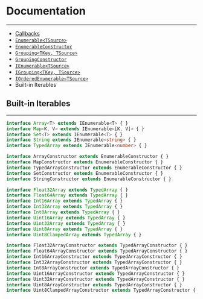# Documentation

---

* [Callbacks](callbacks.md)
* [`Enumerable<TSource>`](Enumerable.md)
* [`EnumerableConstructor`](EnumerableConstructor.md)
* [`Grouping<TKey, TSource>`](Grouping.md)
* [`GroupingConstructor`](GroupingConstructor.md)
* [`IEnumerable<TSource>`](IEnumerable.md)
* [`IGrouping<TKey, TSource>`](IGrouping.md)
* [`IOrderedEnumerable<TSource>`](IOrderedEnumerable.md)
* Built-in Iterables

## Built-in Iterables

---

```ts
interface Array<T> extends IEnumerable<T> { }
interface Map<K, V> extends IEnumerable<[K, V]> { }
interface Set<T> extends IEnumerable<T> { }
interface String extends IEnumerable<string> { }
interface TypedArray extends IEnumerable<number> { }

interface ArrayConstructor extends EnumerableConstructor { }
interface MapConstructor extends EnumerableConstructor { }
interface TypedArrayConstructor extends EnumerableConstructor { }
interface SetConstructor extends EnumerableConstructor { }
interface StringConstructor extends EnumerableConstructor { }

interface Float32Array extends TypedArray { }
interface Float64Array extends TypedArray { }
interface Int16Array extends TypedArray { }
interface Int32Array extends TypedArray { }
interface Int8Array extends TypedArray { }
interface Uint16Array extends TypedArray { }
interface Uint32Array extends TypedArray { }
interface Uint8Array extends TypedArray { }
interface Uint8ClampedArray extends TypedArray { }

interface Float32ArrayConstructor extends TypedArrayConstructor { }
interface Float64ArrayConstructor extends TypedArrayConstructor { }
interface Int16ArrayConstructor extends TypedArrayConstructor { }
interface Int32ArrayConstructor extends TypedArrayConstructor { }
interface Int8ArrayConstructor extends TypedArrayConstructor { }
interface Uint16ArrayConstructor extends TypedArrayConstructor { }
interface Uint32ArrayConstructor extends TypedArrayConstructor { }
interface Uint8ArrayConstructor extends TypedArrayConstructor { }
interface Uint8ClampedArrayConstructor extends TypedArrayConstructor { }
```
